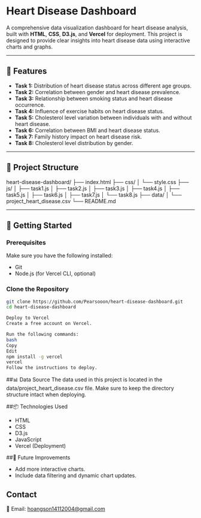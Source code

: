 # Heart Disease Dashboard

A comprehensive data visualization dashboard for heart disease analysis, built with **HTML**, **CSS**, **D3.js**, and **Vercel** for deployment. This project is designed to provide clear insights into heart disease data using interactive charts and graphs.

---

## 🌟 Features
- **Task 1:** Distribution of heart disease status across different age groups.
- **Task 2:** Correlation between gender and heart disease prevalence.
- **Task 3:** Relationship between smoking status and heart disease occurrence.
- **Task 4:** Influence of exercise habits on heart disease status.
- **Task 5:** Cholesterol level variation between individuals with and without heart disease.
- **Task 6:** Correlation between BMI and heart disease status.
- **Task 7:** Family history impact on heart disease risk.
- **Task 8:** Cholesterol level distribution by gender.
---

## 📁 Project Structure
heart-disease-dashboard/
├── index.html
├── css/
│ └── style.css
├── js/
│ ├── task1.js
│ ├── task2.js
│ ├── task3.js
│ ├── task4.js
│ ├── task5.js
│ ├── task6.js
│ ├── task7.js
│ └── task8.js
├── data/
│ └── project_heart_disease.csv
└── README.md


---

## 🚀 Getting Started

### Prerequisites
Make sure you have the following installed:
- Git
- Node.js (for Vercel CLI, optional)

### Clone the Repository
```bash
git clone https://github.com/Pearsooon/heart-disease-dashboard.git
cd heart-disease-dashboard

Deploy to Vercel
Create a free account on Vercel.

Run the following commands:
bash
Copy
Edit
npm install -g vercel
vercel
Follow the instructions to deploy.
```

##📊 Data Source
The data used in this project is located in the data/project_heart_disease.csv file. Make sure to keep the directory structure intact when deploying.


##📦 Technologies Used
- HTML
- CSS
- D3.js
- JavaScript
- Vercel (Deployment)


##🎯 Future Improvements
- Add more interactive charts.
- Include data filtering and dynamic chart updates.


## Contact
📧 Email: hoangson14112004@gmail.com
